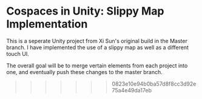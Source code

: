 
# Cospaces in Unity: Slippy Map Implementation

This is a seperate Unity project from Xi Sun's original build in the Master branch. I have implemented the use of a slippy map as well as a different touch UI.

The overall goal will be to merge vertain elements from each project into one, and eventually push these changes to the master branch.
>>>>>>> 0823e10e94b0ba57d8f8cc3d92e75a4e49da17eb
